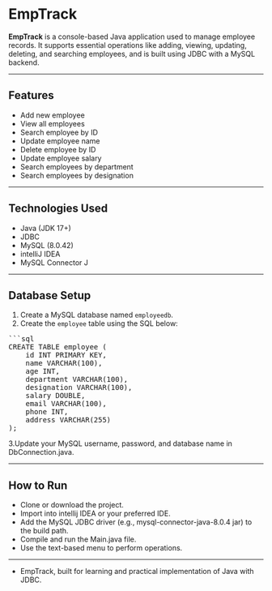 # EmpTrack

**EmpTrack** is a console-based Java application used to manage employee records. It supports essential operations like adding, viewing, updating, deleting, and searching employees, and is built using JDBC with a MySQL backend.

---

## Features

- Add new employee
- View all employees
- Search employee by ID
- Update employee name
- Delete employee by ID
- Update employee salary
- Search employees by department
- Search employees by designation

---

## Technologies Used

- Java (JDK 17+)
- JDBC
- MySQL (8.0.42)
- intelliJ IDEA
- MySQL Connector J

---

## Database Setup

1. Create a MySQL database named `employeedb`.
2. Create the `employee` table using the SQL below:

<pre>```sql
CREATE TABLE employee (
    id INT PRIMARY KEY,
    name VARCHAR(100),
    age INT,
    department VARCHAR(100),
    designation VARCHAR(100),
    salary DOUBLE,
    email VARCHAR(100),
    phone INT,
    address VARCHAR(255)
);</pre>

3.Update your MySQL username, password, and database name in DbConnection.java.

---
## How to Run

- Clone or download the project.
- Import into intellij IDEA or your preferred IDE.
- Add the MySQL JDBC driver (e.g., mysql-connector-java-8.0.4 jar) to the build path.
- Compile and run the Main.java file.
- Use the text-based menu to perform operations.

---

- EmpTrack, built for learning and practical implementation of Java with JDBC.